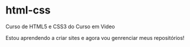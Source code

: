 # html-css
 Curso de HTML5 e CSS3 do Curso em Video

 Estou aprendendo a criar sites e agora vou genrenciar meus repositórios!
